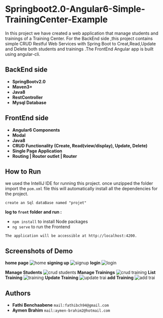 # Springboot2.0-Angular6-Simple-TrainingCenter-Example
In this project we have created a web application that manage students and trainings of a Training Center.
For the BackEnd side ,this project contains simple CRUD Restful Web Services with Spring Boot to Creat,Read,Update and Delete
both students and trainings .The FrontEnd Angular app is built using angular-cli.
## BackEnd side
* **SpringBootv2.0**
* **Maven3+**
* **Java8**
* **RestController**
* **Mysql Database**
## FrontEnd side
* **Angular6 Components**
* **Modal**
* **Java8**
* **CRUD Functionality (Create, Read(view/display), Update, Delete)**
* **Single Page Application**
* **Routing | Router outlet | Router**
## How to Run
we used the IntelliJ IDE for running this project.
once unzipped the folder import the ``pom.xml`` file this will automatically install all the dependencies for the project.
```
create an Sql dataBase named "projet"
```
**log to ``front`` folder and run :**
* ``npm install`` to install Node packages
* ``ng serve`` to run the Frontend
```
The application will be accessible at http://localhost:4200.
```
## Screenshots of Demo
**home page**
![home](https://user-images.githubusercontent.com/40913019/47468509-987aa780-d7f3-11e8-84db-ea18eb14e330.PNG)
**signing up**
![signup](https://user-images.githubusercontent.com/40913019/47468519-a16b7900-d7f3-11e8-847e-30b59dbd069e.PNG)
**login**
![login](https://user-images.githubusercontent.com/40913019/47468517-a03a4c00-d7f3-11e8-988b-f240ca482382.PNG)

**Manage Students**
![crud students](https://user-images.githubusercontent.com/40913019/47468515-9b759800-d7f3-11e8-8ac5-f3feae9341f3.PNG)
**Manage Trainings**
![crud training](https://user-images.githubusercontent.com/40913019/47468516-9e708880-d7f3-11e8-9e4c-970a8486dadc.PNG)
**List Training**
![training](https://user-images.githubusercontent.com/40913019/47468521-a3353c80-d7f3-11e8-8347-4704d242f08b.PNG)
**Update Training**
![update trai](https://user-images.githubusercontent.com/40913019/47468659-6b7ac480-d7f4-11e8-8452-7e6af7702119.PNG)
**add Training**
![add trai](https://user-images.githubusercontent.com/40913019/47468666-746b9600-d7f4-11e8-9d14-cbffb544d0bf.PNG)

## Authors
* **Fathi Benchaabene** ``mail:fathibch94@gmail.com``
* **Aymen Brahim** ``mail:aymen-brahim2@hotmail.com``
